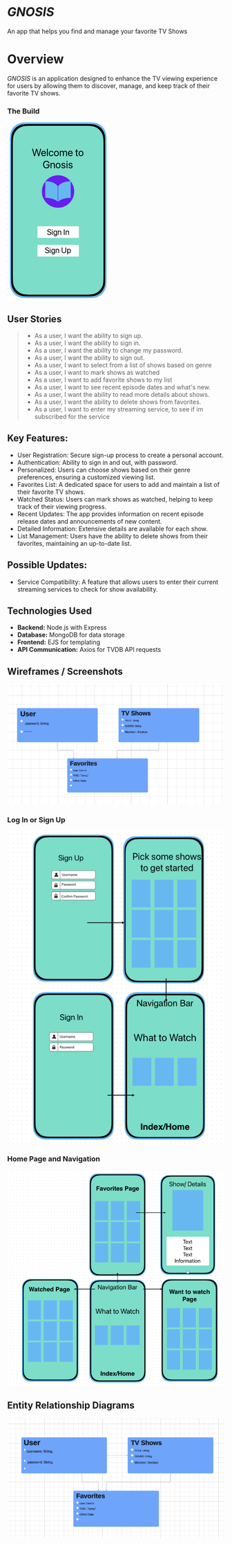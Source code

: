 

# _GNOSIS_
An app that helps you find and manage your favorite TV Shows

# **Overview**

_GNOSIS_ is an application designed to enhance the TV viewing experience for users by allowing them to discover, manage, and keep track of their favorite TV shows. 




### The Build
![Login or Sign Up Screenshot](Photos/readme/New1.png)

## User Stories
> - As a user, I want the ability to sign up.
> - As a user, I want the ability to sign in. 
> - As a user, I want the ability to change my password. 
> - As a user, I want the ability to sign out. 
> - As a user, I want to select from a list of shows based on genre
> - As a user, I want to mark shows as watched
> - As a user, I want to add favorite shows to my list
> - As a user, I want to see recent episode dates and what's new.
> - As a user, I want the ability to read more details about shows. 
> - As a user, I want the ability to delete shows from favorites. 
> - As a user, I want to enter my streaming service, to see if im subscribed for the service





## Key Features:
- User Registration: Secure sign-up process to create a personal account.
- Authentication: Ability to sign in and out, with password.
- Personalized: Users can choose shows based on their genre preferences, ensuring a customized viewing list.
- Favorites List: A dedicated space for users to add and maintain a list of their favorite TV shows.
- Watched Status: Users can mark shows as watched, helping to keep track of their viewing progress.
- Recent Updates: The app provides information on recent episode release dates and announcements of new content.
- Detailed Information: Extensive details are available for each show.
- List Management: Users have the ability to delete shows from their favorites, maintaining an up-to-date list.

## Possible Updates: 
- Service Compatibility: A feature that allows users to enter their current streaming services to check for show availability.


## Technologies Used
- **Backend:** Node.js with Express
- **Database:** MongoDB for data storage
- **Frontend:** EJS for templating
- **API Communication:** Axios for TVDB API requests

## Wireframes / Screenshots
![Entity Relationship Diagram 1](Photos/readme/wireframe.png)

### Log In or Sign Up
![Login or Sign Up Screenshot](Photos/readme/Login:Signin:screenshot.png)

### Home Page and Navigation
![Home Page and Navigation Screenshot](Photos/readme/Nav.png)

## Entity Relationship Diagrams
![Entity Relationship Diagram 2](Photos/readme/ERD2.png)